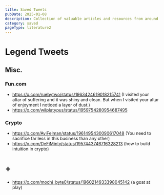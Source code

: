 ```yaml
---
title: Saved Tweets
pubDate: 2025-01-08
description: Collection of valuable articles and resources from around the web
category: saved
pageType: literature2
---
```


# Legend Tweets
## Misc.



### Fun.com
- https://x.com/ruebytwo/status/1963424619018215741 (I visited your altar of suffering and it was shiny and clean. But when I visited your altar of enjoyment I noticed a layer of dust.)
- https://x.com/wilplatypus/status/1959754280954687495




### Crypto
- https://x.com/AviFelman/status/1961495430090617048 (You need to sacrifice far less in this business than any other)
- https://x.com/DeFiMinty/status/1957443746716328213 (how to build intuition in crypto)



# + 
- https://x.com/mochi_byte0/status/1960214933398045142 (a goat at play)